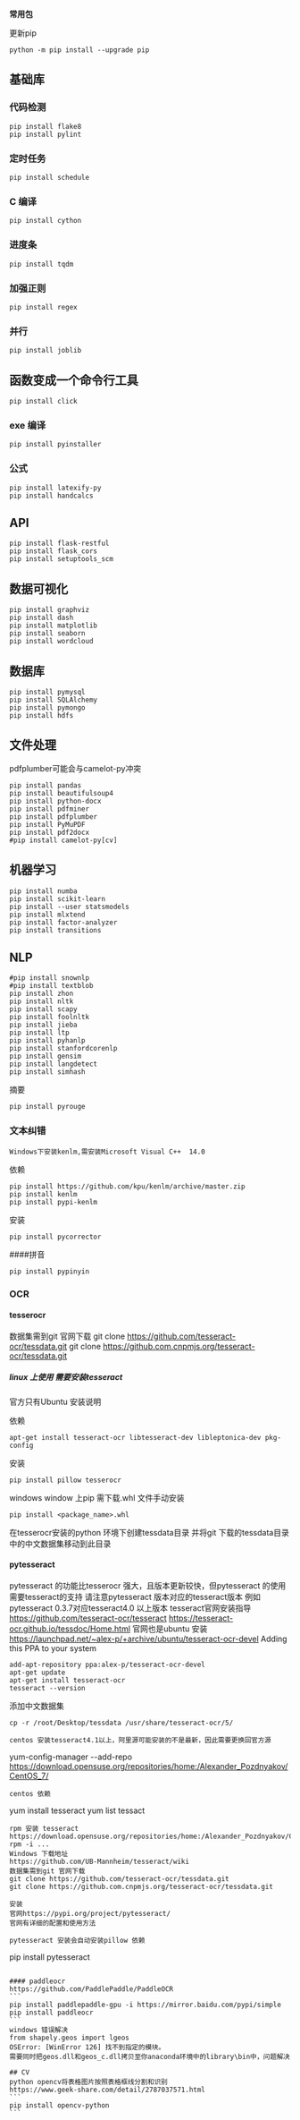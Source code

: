 **常用包**

更新pip
```
python -m pip install --upgrade pip
```

## 基础库
### 代码检测
```
pip install flake8
pip install pylint
```
### 定时任务
```
pip install schedule
````
### C 编译
```
pip install cython
````
### 进度条
```
pip install tqdm 
```
### 加强正则
```
pip install regex
```
### 并行
```
pip install joblib
````
## 函数变成一个命令行工具
```
pip install click
```
### exe 编译
```
pip install pyinstaller 
```
### 公式
```
pip install latexify-py
pip install handcalcs
```
 
## API
```
pip install flask-restful
pip install flask_cors
pip install setuptools_scm
```

## 数据可视化
```
pip install graphviz 
pip install dash
pip install matplotlib
pip install seaborn
pip install wordcloud
```

## 数据库
```
pip install pymysql
pip install SQLAlchemy
pip install pymongo
pip install hdfs 
```

## 文件处理
pdfplumber可能会与camelot-py冲突
```
pip install pandas
pip install beautifulsoup4
pip install python-docx
pip install pdfminer
pip install pdfplumber
pip install PyMuPDF 
pip install pdf2docx
#pip install camelot-py[cv]
```

## 机器学习
```
pip install numba
pip install scikit-learn
pip install --user statsmodels 
pip install mlxtend
pip install factor-analyzer
pip install transitions
```
## NLP
```
#pip install snownlp
#pip install textblob
pip install zhon
pip install nltk
pip install scapy
pip install foolnltk
pip install jieba
pip install ltp
pip install pyhanlp
pip install stanfordcorenlp
pip install gensim
pip install langdetect
pip install simhash
```
摘要
```
pip install pyrouge
```
### 文本纠错
```
Windows下安装kenlm,需安装Microsoft Visual C++  14.0 
```
依赖
```
pip install https://github.com/kpu/kenlm/archive/master.zip
pip install kenlm
pip install pypi-kenlm
```
安装
```
pip install pycorrector
```
####拼音
```
pip install pypinyin
```

### OCR
#### tesserocr 

数据集需到git 官网下载
git clone https://github.com/tesseract-ocr/tessdata.git
git clone https://github.com.cnpmjs.org/tesseract-ocr/tessdata.git

##### linux 上使用 需要安装tesseract
官方只有Ubuntu 安装说明

依赖
```
apt-get install tesseract-ocr libtesseract-dev libleptonica-dev pkg-config
````
安装
```
pip install pillow tesserocr
```

windows
window 上pip 需下载.whl 文件手动安装
```
pip install <package_name>.whl
```
在tesserocr安装的python 环境下创建tessdata目录 并将git 下载的tessdata目录中的中文数据集移动到此目录

#### pytesseract 
pytesseract 的功能比tesserocr 强大，且版本更新较快，但pytesseract 的使用需要tesseract的支持 请注意pytesseract 版本对应的tesseract版本
例如pytesseract 0.3.7对应tesseract4.0 以上版本
tesseract官网安装指导
https://github.com/tesseract-ocr/tesseract
https://tesseract-ocr.github.io/tessdoc/Home.html
官网也是ubuntu 安装
https://launchpad.net/~alex-p/+archive/ubuntu/tesseract-ocr-devel
Adding this PPA to your system
```
add-apt-repository ppa:alex-p/tesseract-ocr-devel
apt-get update
apt-get install tesseract-ocr
tesseract --version
```
添加中文数据集
```
cp -r /root/Desktop/tessdata /usr/share/tesseract-ocr/5/

centos 安装tesseract4.1以上，阿里源可能安装的不是最新，因此需要更换回官方源
```
yum-config-manager --add-repo https://download.opensuse.org/repositories/home:/Alexander_Pozdnyakov/CentOS_7/
```
centos 依赖
```
yum install tesseract
yum list tessact 
```
rpm 安装 tesseract
https://download.opensuse.org/repositories/home:/Alexander_Pozdnyakov/CentOS_7/x86_64/
rpm -i ...
Windows 下载地址
https://github.com/UB-Mannheim/tesseract/wiki
数据集需到git 官网下载
git clone https://github.com/tesseract-ocr/tessdata.git
git clone https://github.com.cnpmjs.org/tesseract-ocr/tessdata.git

安装
官网https://pypi.org/project/pytesseract/
官网有详细的配置和使用方法

pytesseract 安装会自动安装pillow 依赖
```
pip install pytesseract
````

#### paddleocr
https://github.com/PaddlePaddle/PaddleOCR
```
pip install paddlepaddle-gpu -i https://mirror.baidu.com/pypi/simple
pip install paddleocr
```
windows 错误解决
from shapely.geos import lgeos
OSError: [WinError 126] 找不到指定的模块。
需要同时把geos.dll和geos_c.dll拷贝至你anaconda环境中的library\bin中，问题解决

## CV
python opencv将表格图片按照表格框线分割和识别
https://www.geek-share.com/detail/2787037571.html
```
pip install opencv-python
```


